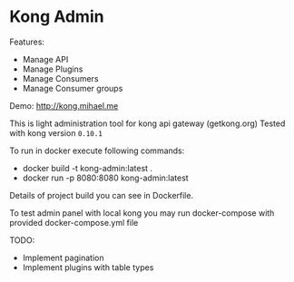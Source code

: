 # Kong Admin

Features:
- Manage API
- Manage Plugins
- Manage Consumers
- Manage Consumer groups

Demo: http://kong.mihael.me

This is light administration tool for kong api gateway (getkong.org)
Tested with kong version `0.10.1`

To run in docker execute following commands:
- docker build -t kong-admin:latest .
- docker run -p 8080:8080 kong-admin:latest

Details of project build you can see in Dockerfile.

To test admin panel with local kong you may run docker-compose with provided docker-compose.yml file

TODO:
- Implement pagination
- Implement plugins with table types